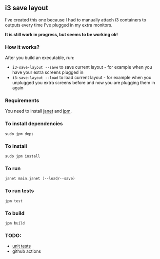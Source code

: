 ## i3 save layout
I've created this one because I had to manually attach i3 containers to outputs every time I've plugged in my extra monitors.

**It is still work in progress, but seems to be working ok!**

### How it works?
After you build an executable, run:
- `i3-save-layout --save` to save current layout - for example when you have your extra screens plugged in
- `i3-save-layout --load` to load current layout - for example when you unplugged you extra screens before and now you are plugging them in again

### Requirements
You need to install [janet](https://janet-lang.org/) and [jpm](https://janet-lang.org/docs/jpm.html).

### To install dependencies
```
sudo jpm deps
```
### To install
```
sudo jpm install
```
### To run
```
janet main.janet (--load/--save)
```
### To run tests
```
jpm test
```
### To build
```
jpm build
```

### TODO:
- [unit tests](https://github.com/janet-lang/janet/discussions/846)
- github actions

